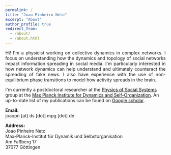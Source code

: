 ```yaml
---
permalink: /
title: "Joao Pinheiro Neto"
excerpt: "About"
author_profile: true
redirect_from:
  - /about/
  - /about.html
---
```


<p style='text-align: justify;'>
Hi! I'm a physicist working on collective dynamics in complex networks. I focus on understanding how the dynamics and topology of social networks impact information spreading in social media. I'm particularly interested in how network dynamics can help understand and ultimately counteract the spreading of fake news. I also have experience with the use of non-equilibrium phase transitions to model how activity spreads in the brain.

I'm currently a postdoctoral researcher at the <a style='color: black;' href='https://poss-group.github.io/'>Physics of Social Systems</a> group at the <a style='color: black;' href='http://www.ds.mpg.de'>Max Planck Institute for Dynamics and Self-Organization</a>. An up-to-date list of my publications can be found on <a style='color: black;' href='https://scholar.google.com/citations?user=nq61A04AAAAJ&hl=en'>Google scholar</a>.</p>

**Email:**\
joaopn [at] ds [dot] mpg [dot] de

**Address:**\
Joao Pinheiro Neto\
Max-Planck-Institut für Dynamik und Selbstorganisation\
Am Faßberg 17\
37077 Göttingen




